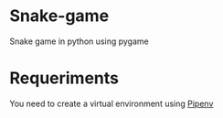 # Snake-game
Snake game in python using pygame

# Requeriments
You need to create a virtual environment using [Pipenv](https://pipenv-fork.readthedocs.io/en/latest/)
